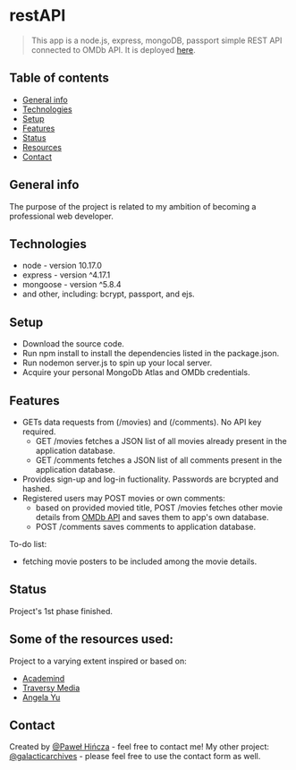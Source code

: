 # restAPI
> This app is a node.js, express, mongoDB, passport simple REST API connected to OMDb API.
It is deployed [here](https://movieapi2020.herokuapp.com/).

## Table of contents
* [General info](#general-info)
* [Technologies](#technologies)
* [Setup](#setup)
* [Features](#features)
* [Status](#status)
* [Resources](#resources)
* [Contact](#contact)

## General info
The purpose of the project is related to my ambition of becoming a professional web developer.

## Technologies
* node - version 10.17.0
* express - version ^4.17.1
* mongoose - version ^5.8.4
* and other, including: bcrypt, passport, and ejs.

## Setup
* Download the source code.
* Run npm install to install the dependencies listed in the package.json.
* Run nodemon server.js to spin up your local server.
* Acquire your personal MongoDb Atlas and OMDb credentials.

## Features
* GETs data requests from (/movies) and (/comments). No API key required.
  - GET /movies fetches a JSON list of all movies already present in the application database.
  - GET /comments fetches a JSON list of all comments present in the application database.
* Provides sign-up and log-in fuctionality. Passwords are bcrypted and hashed.
* Registered users may POST movies or own comments:
  - based on provided movied title, POST /movies fetches other movie details from [OMDb API](http://www.omdbapi.com/) and saves them to app's own database.
  - POST /comments saves comments to application database.

To-do list:
* fetching movie posters to be included among the movie details.

## Status
Project's 1st phase finished.

## Some of the resources used:
Project to a varying extent inspired or based on:
* [Academind](https://www.youtube.com/watch?v=0oXYLzuucwE&list=PL55RiY5tL51q4D-B63KBnygU6opNPFk_q)
* [Traversy Media](https://www.youtube.com/watch?v=6FOq4cUdH8k)
* [Angela Yu](https://www.udemy.com/course/the-complete-web-development-bootcamp/)

## Contact
Created by [@Paweł Hińcza](https://www.linkedin.com/in/pawe%C5%82-hi%C5%84cza-105926103/) - feel free to contact me!
My other project: [@galacticarchives](https://pawelsan.netlify.com/) - please feel free to use the contact form as well.
